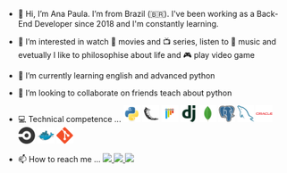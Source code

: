 - 👋 Hi, I’m Ana Paula. I’m from Brazil (🇧🇷). I've been working as a Back-End Developer since 2018 and I'm constantly learning.
- 👀 I’m interested in watch :movie_camera: movies and :tv: series, listen to :musical_note: music and evetually I like to philosophise about life and :video_game: play video game  
- 🌱 I’m currently learning english and advanced python
- 💞️ I’m looking to collaborate on friends teach about python

- 💻 Technical competence ... 
  <img height="30" src="https://raw.githubusercontent.com/devicons/devicon/master/icons/python/python-original.svg" />
  <img height="30" src="https://raw.githubusercontent.com/devicons/devicon/master/icons/flask/flask-original.svg" />
  <img height="30" src="https://raw.githubusercontent.com/devicons/devicon/master/icons/pytest/pytest-original.svg" />
  <img height="30" src="https://raw.githubusercontent.com/devicons/devicon/master/icons/django/django-plain.svg" />
  <img height="30" src="https://raw.githubusercontent.com/devicons/devicon/master/icons/mongodb/mongodb-original.svg" />
  <img height="30" src="https://raw.githubusercontent.com/devicons/devicon/master/icons/postgresql/postgresql-original.svg" />
  <img height="30" src="https://raw.githubusercontent.com/devicons/devicon/master/icons/mysql/mysql-original.svg" />
  <img height="30" src="https://raw.githubusercontent.com/devicons/devicon/master/icons/oracle/oracle-original.svg" />
  <img height="30" src="https://raw.githubusercontent.com/devicons/devicon/master/icons/circleci/circleci-plain.svg" />
  <img height="30" src="https://raw.githubusercontent.com/devicons/devicon/master/icons/docker/docker-original.svg" />
  <img height="30" src="https://raw.githubusercontent.com/devicons/devicon/master/icons/git/git-original.svg" />

- 📫 How to reach me ... 
  <a href="https://app.slack.com/client/T02CW8PH8/D033BTQE1AS" alt="slack" target="_blank">
    <img src="https://img.shields.io/badge/-Slack-blueviolet?style=flat-square&logo=slack&logoColor=white" />
  </a>
  <a href="mailto:ana.lopes1@creditas.com" alt="gmail" target="_blank">
    <img src="https://img.shields.io/badge/-Gmail-FF0000?style=flat-square&labelColor=FF0000&logo=gmail&logoColor=white&link=mailto:ana.lopes@open-co.com" />
  </a>
  <a href="mailto:ana.lopes1@creditas.com" alt="gmail" target="_blank">
    <img src="https://img.shields.io/badge/-LinkedIn-blue?style=flat-square&logo=Linkedin&logoColor=white&link=https://www.linkedin.com/in/ana-paula-lps" />
  </a>

<!---
anapalopes/anapalopes is a ✨ special ✨ repository because its `README.md` (this file) appears on your GitHub profile.
You can click the Preview link to take a look at your changes.
--->
